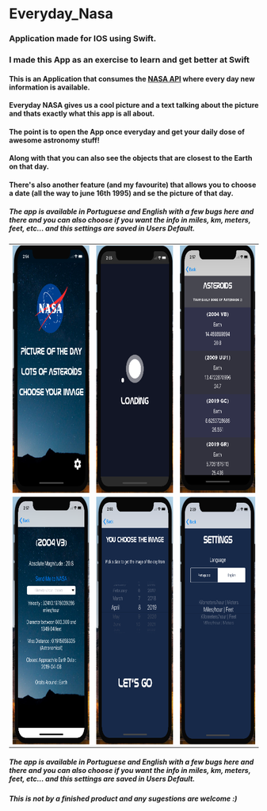 # Everyday_Nasa

 ### Application made for IOS using Swift.
 ### I made this App as an exercise to learn and get better at Swift
 
 #### This is an Application that consumes the [NASA API](https://api.nasa.gov/index.html) where every day new information is available.
 #### Everyday NASA gives us a cool picture and a text talking about the picture and thats exactly what this app is all about.
 #### The point is to open the App once everyday and get your daily dose of awesome astronomy stuff!
 #### Along with that you can also see the objects that are closest to the Earth on that day.
 #### There's also another feature (and my favourite) that allows you to choose a date (all the way to june 16th 1995) and se the picture of that day.

 ##### The app is available in Portuguese and English  with a few bugs here and there and you can also choose if you want the info in miles, km, meters, feet, etc... and this settings are saved in Users Default.

 
 |        |          |   |
| ------------- |:-------------:| -----:|
| <img src="images/Screen%20Shot%202019-04-08%20at%2014.54.23.png" height="500">    |<img src="images/Screen%20Shot%202019-04-08%20at%2014.55.46.png" height="500"> | <img src="images/Screen%20Shot%202019-04-08%20at%2014.57.12.png" height="500"> |
| <img src="images/Screen%20Shot%202019-04-08%20at%2014.57.32.png" height="500">      |  <img src="images/Screen%20Shot%202019-04-08%20at%2014.59.23.png" height="500">     |   <img src="images/Screen Shot%202019-04-08%20at%2014.59.44.png" height="500">|

 
 ##### The app is available in Portuguese and English  with a few bugs here and there and you can also choose if you want the info in miles, km, meters, feet, etc... and this settings are saved in Users Default.
 ##### This is not by a finished product and any sugestions are welcome :)

 
